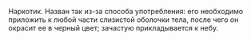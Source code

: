Наркотик. Назван так из-за способа употребления: его необходимо приложить к любой части слизистой оболочки тела, после чего он окрасит ее в черный цвет; зачастую прикладывается к небу.

